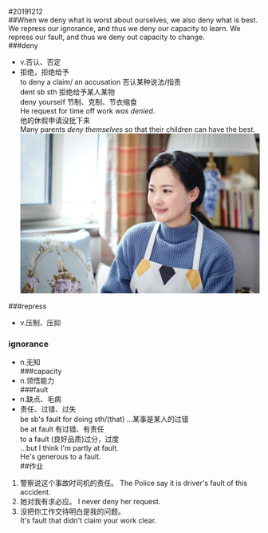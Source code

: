 #20191212  
##When we deny what is worst about ourselves, we also deny what is best. We repress our ignorance, and thus we deny our capacity to learn. We repress our fault, and thus we deny out capacity to change.  
###deny
- v.否认、否定
- 拒绝，拒绝给予  
to deny a claim/ an accusation 否认某种说法/指责  
dent sb sth 拒绝给予某人某物  
deny yourself 节制、克制、节衣缩食  
He request for time off work _was denied_.  
他的休假申请没批下来   
Many parents _deny themselves_ so that their children can have the best.  
![Alt text](../src/1.jpg)

###repress
- v.压制、压抑  
### ignorance
- n.无知  
###capacity
- n.领悟能力  
###fault
- n.缺点、毛病
- 责任、过错、过失  
be sb's fault for doing sth/(that) ...某事是某人的过错  
be at fault 有过错、有责任  
to a fault (良好品质)过分，过度  
...but I think I'm partly at fault.  
He's generous to a fault.  
##作业
1. 警察说这个事故时司机的责任。
The Police say it is driver's fault of this accident.
2. 她对我有求必应。
I never deny her request.
3. 没把你工作交待明白是我的问题。  
It's fault that didn't claim your work clear.  


  






